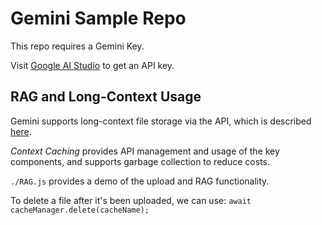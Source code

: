 # Gemini Sample Repo

This repo requires a Gemini Key. 

Visit [Google AI Studio](https://aistudio.google.com/app/apikey) to get an API key.

## RAG and Long-Context Usage
Gemini supports long-context file storage via the API, which is described [here](https://ai.google.dev/gemini-api/docs/long-context).

*Context Caching* provides API management and usage of the key components, and supports garbage collection to reduce costs.

`./RAG.js` provides a demo of the upload and RAG functionality.

To delete a file after it's been uploaded, we can use: `await cacheManager.delete(cacheName);`

